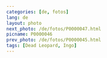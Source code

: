 ```yaml
---
categories: [de, fotos]
lang: de
layout: photo
next_photo: /de/fotos/P0000047.html
picname: P0000046
prev_photo: /de/fotos/P0000045.html
tags: [Dead Leopard, Ingo]
---
```


